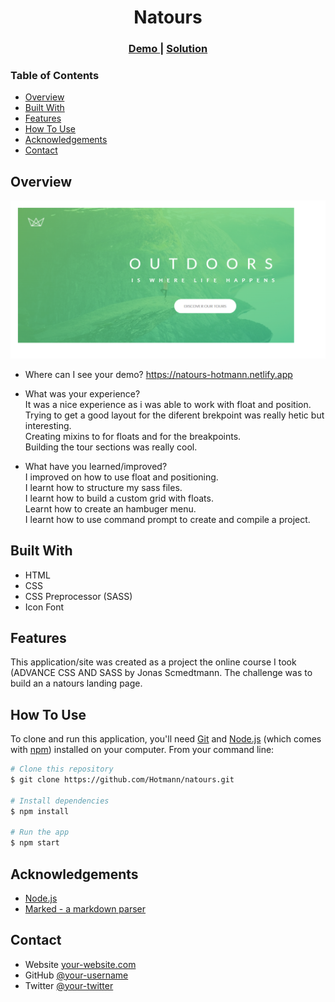 <!-- Please update value in the {}  -->

<h1 align="center">Natours</h1>

<div align="center">
  <h3>
    <a href="https://natours-hotmann.netlify.app">
      Demo
    </a>
    <span> | </span>
    <a href="https://github.com/Hotmann/natours.git">
      Solution
    </a>
  </h3>
</div>

<!-- TABLE OF CONTENTS -->

### Table of Contents

- [Overview](#overview)
- [Built With](#built-with)
- [Features](#features)
- [How To Use](#how-to-use)
- [Acknowledgements](#acknowledgements)
- [Contact](#contact)

<!-- OVERVIEW -->

## Overview

![screenshot](/natours.png)

- Where can I see your demo?
  https://natours-hotmann.netlify.app

- What was your experience?  
  It was a nice experience as i was able to work with float and position.  
  Trying to get a good layout for the diferent brekpoint was really hetic but interesting.  
  Creating mixins to for floats and for the breakpoints.  
  Building the tour sections was really cool.

- What have you learned/improved?  
  I improved on how to use float and positioning.  
  I learnt how to structure my sass files.  
  I learnt how to build a custom grid with floats.  
  Learnt how to create an hambuger menu.  
  I learnt how to use command prompt to create and compile a project.

## Built With

- HTML
- CSS
- CSS Preprocessor (SASS)
- Icon Font

## Features

<!-- List the features of your application or follow the template. Don't share the figma file here :) -->

This application/site was created as a project the online course I took (ADVANCE CSS AND SASS by Jonas Scmedtmann. The challenge was to build an a natours landing page.

## How To Use

<!-- Example: -->

To clone and run this application, you'll need [Git](https://git-scm.com) and [Node.js](https://nodejs.org/en/download/) (which comes with [npm](http://npmjs.com)) installed on your computer. From your command line:

```bash
# Clone this repository
$ git clone https://github.com/Hotmann/natours.git

# Install dependencies
$ npm install

# Run the app
$ npm start
```

## Acknowledgements

<!-- This section should list any articles or add-ons/plugins that helps you to complete the project. This is optional but it will help you in the future. For example -->

- [Node.js](https://nodejs.org/)
- [Marked - a markdown parser](https://github.com/chjj/marked)

## Contact

- Website [your-website.com](https://{your-web-site-link})
- GitHub [@your-username](https://github.com/Hotmann)
- Twitter [@your-twitter](https://twitter.com/_Hotmann)
